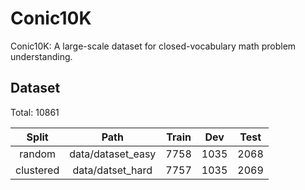 # Conic10K
Conic10K: A large-scale dataset for closed-vocabulary math problem understanding.

## Dataset

Total: 10861

|   Split   |       Path        | Train |  Dev  | Test  |
| :-------: | :---------------: | :---: | :---: | :---: |
|  random   | data/dataset_easy | 7758  | 1035  | 2068  |
| clustered | data/datset_hard  | 7757  | 1035  | 2069  |
